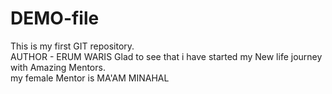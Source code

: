 # DEMO-file
This is my first GIT repository.
<br>
AUTHOR - ERUM WARIS
Glad to see that i have started my New life journey with Amazing Mentors.
<br>
my female Mentor is MA'AM MINAHAL
